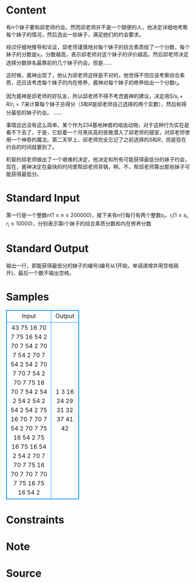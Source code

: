 
# Content

有n个妹子要和邱老师约会。然而邱老师并不是一个随便的人，他决定详细地考察每个妹子的情况，然后选出一些妹子，满足她们的约会要求。

经过仔细地推导和论证，邱老师谨慎地对每个妹子的综合素质给了一个分数，每个妹子的分数是$s_i$，分数越高，表示邱老师对这个妹子的评价越高。然后邱老师决定选择分数排名最靠前的几个妹子约会。但是......

这时候，酱神出现了，他认为邱老师这样是不对的，他觉得不但应该考察综合素质，还应该考虑每个妹子的内在修养，酱神对每个妹子的修养给出一个分数$r_i$。

因为酱神是邱老师的好队友，所以邱老师不得不考虑酱神的建议，决定用$S/s_i+R/r_i=T$来计算每个妹子总得分（$S$和$R$是邱老师自己选择的两个实数），然后和得分最低的妹子约会。
......

事情远远没有这么简单。某个作为234基地神兽的啮齿动物，对于这种行为实在是看不下去了，于是，它趁着一个月黑风高的夜晚潜入了邱老师的寝室，对邱老师使用一个神奇的魔法。第二天早上，邱老师完全忘记了之前选择的$S$和$R$，但是现在约会的时间就要到了。

机智的邱老师做出了一个艰难的决定，他决定和所有可能获得最低分的妹子约会，现在，酱神决定在最快的时间里帮邱老师背锅，啊，不，帮邱老师算出那些妹子可能获得最低分。

# Standard Input

第一行是一个整数$n(1\leq n\leq200000)$，接下来有n行每行有两个整数$s_i，r_i(1\leq s_i,r_i\leq10000)$，分别表示第i个妹子的综合素质分数和内在修养分数

# Standard Output

输出一行，即能获得最低分的妹子的编号(编号从1开始，单调递增并用空格隔开)，最后一个数不输出空格。

# Samples

<style>
        table,table tr th, table tr td { border:1px solid #0094ff; }
        table { width: 200px; min-height: 25px; line-height: 25px; text-align: center; border-collapse: collapse;}   
    </style>
<table>
	<tr>
		<td>Input</td>
		<td>Output</td>
	</tr>
<tr><td>43
75 16
70 7
75 16
54 2
70 7
54 2
70 7
54 2
70 7
54 2
54 2
70 7
70 7
54 2
70 7
75 16
70 7
54 2
54 2
54 2
54 2
54 2
54 2
75 16
70 7
70 7
54 2
70 7
75 16
54 2
75 16
75 16
54 2
54 2
70 7
70 7
75 16
70 7
70 7
70 7
75 16
75 16
54 2
</td><td>1 3 16 24 29 31 32 37 41 42
</td></tr></table>


# Constraints



# Note



# Source


